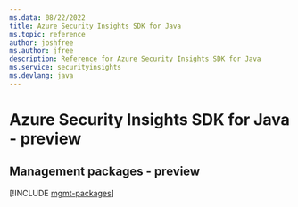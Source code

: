 ```yaml
---
ms.data: 08/22/2022
title: Azure Security Insights SDK for Java
ms.topic: reference
author: joshfree
ms.author: jfree
description: Reference for Azure Security Insights SDK for Java
ms.service: securityinsights
ms.devlang: java
---
```

# Azure Security Insights SDK for Java - preview

## Management packages - preview
[!INCLUDE [mgmt-packages](security-insights-mgmt-index.md)]